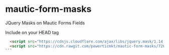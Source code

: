 # mautic-form-masks
JQuery Masks on Mautic Forms Fields

Include on your HEAD tag

````html
  <script src="https://cdnjs.cloudflare.com/ajax/libs/jquery.mask/1.14.15/jquery.mask.min.js"></script>
  <script src="https://cdn.rawgit.com/powerticmkt/mautic-form-masks/726c8fce/mautic-form-masks.js"></script>
```
